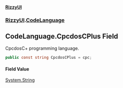 #### [RizzyUI](index 'index')
### [RizzyUI](RizzyUI 'RizzyUI').[CodeLanguage](RizzyUI.CodeLanguage 'RizzyUI.CodeLanguage')

## CodeLanguage.CpcdosCPlus Field

CpcdosC+ programming language.

```csharp
public const string CpcdosCPlus = cpc;
```

#### Field Value
[System.String](https://docs.microsoft.com/en-us/dotnet/api/System.String 'System.String')